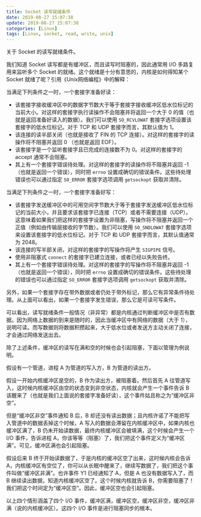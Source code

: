 ```yaml
---
title: Socket 读写就绪条件
date: 2019-08-27 15:07:38
update: 2019-08-27 15:07:38
categories: [Linux]
tags: [Linux, socket, read, write, unix]
---
```


关于 Socket 的读写就绪条件。

<!-- more -->

我们知道 Socket 读写都是有缓冲区，而且读写时阻塞的，因此通常用 I/O 多路复用来监听多个 Socket 的就绪。这个就绪是十分有意思的，内核是如何得知某个 Socket 就绪了呢？引用《Unix网络编程》中的解释：

当满足下列条件之一时，一个套接字准备好读：

- 该套接字接收缓冲区中的数据字节数大于等于套接字接收缓冲区低水位标记的当前大小。对这样的套接字执行读操作不会阻塞并将返回一个大于 0 的值（也就是返回准备好读入的数据）。我们可以使用 `SO_RCVLOWAT` 套接字选项设置该套接字的低水位标记。对于 TCP 和 UDP 套接字而言，其默认值为 1。
- 该连接的读半部关闭（也就是接收了 FIN 的 TCP 连接）。对这样的套接字的读操作将不阻塞并返回 0 （也就是返回 EOF）。
- 该套接字是一个监听套接字且已完成的连接数不为 0。对这样的套接字的 accept 通常不会阻塞。
- 其上有一个套接字错误待处理。对这样的套接字的读操作将不阻塞并返回 -1（也就是返回一个错误），同时把 `errno` 设置成确切的错误条件。这些待处理错误也可以通过指定 `SO_ERROR` 套接字选项调用 `getsockopt` 获取并清除。

当满足下列条件之一时，一个套接字准备好写：

- 该套接字发送缓冲区中的可用空间字节数大于等于套接字发送缓冲区低水位标记的当前大小，并且要求该套接字已连接（TCP）或者不需要连接（UDP）。这意味着如果我们把这样的套接字设置为非阻塞，写操作将不阻塞并返回一个正值（例如由传输层接收的字节数）。我们可以使用 `SO_SNDLOWAT` 套接字选项来设置该套接字的低水位标记。对于 TCP 和 UDP 套接字而言，其默认值通常为 2048。
- 该连接的写半部关闭，对这样的套接字的写操作将产生 `SIGPIPE` 信号。
- 使用非阻塞式 `connect` 的套接字已建立连接，或者已经以失败告终。
- 其上有一个套接字错误待处理。对这样的套接字的写操作将不阻塞并返回 -1（也就是返回一个错误），同时把 `errno` 设置成确切的错误条件。这些待处理的错误也可以通过指定 `SO_ERROR` 套接字选项调用 `getsockopt` 获取并清除。

另外，如果一个套接字存在带外数据或者仍处于带外标记，那么它有异常条件待处理。从上面可以看出，如果一个套接字发生错误，那么它是可读可写条件。

可以看出，读写就绪条件一般情况（非异常）都是内核通过判断缓冲区中是否有数据。因为网络上数据的到来是随时的，因此当缓冲区中有网络的数据（大于 1），说明可读。而写数据则将数据积攒起来，大于低水位或者发送方主动关闭了连接，才会通过网络发送出去。

除了上述条件，缓冲区的读写在满和空的时候也会引起阻塞，下面以管理为例说明。

假设有一个管道，进程 A 为管道的写入方，B 为管道的读出方。

假设一开始内核缓冲区是空的，B 作为读出方，被阻塞着。然后首先 A 往管道写入，这时候内核缓冲区由空的状态变到非空状态，内核就会产生一个事件告诉 B 该醒来了（也就是我们上面说的套接字准备好读），这个事件姑且称之为“缓冲区非空”。

但是“缓冲区非空”事件通知 B 后，B 却还没有读出数据；且内核许诺了不能把写入管道中的数据丢掉这个时候，A 写入的数据会滞留在内核缓冲区中，如果内核也缓冲区满了，B 仍未开始读数据，最终内核缓冲区会被填满，这个时候会产生一个 I/O 事件，告诉进程 A，你该等等（阻塞）了，我们把这个事件定义为“缓冲区满”。可见，缓冲区满也会引起阻塞。

假设后来 B 终于开始读数据了，于是内核的缓冲区空了出来，这时候内核会告诉 A，内核缓冲区有空位了，你可以从长眠中醒来了，继续写数据了，我们把这个事件叫做“缓冲区非满”。也许事件 Y1 已经通知了 A，但是 A 也没有数据写入了，而 B 继续读出数据，知道内核缓冲区空了。这个时候内核就告诉 B，你需要阻塞了！我们把这个时间定为“缓冲区空”。因此，缓冲区空也会引起阻塞。

以上四个情形涵盖了四个 I/O 事件，缓冲区满，缓冲区空，缓冲区非空，缓冲区非满（说的内核缓冲区）。这四个 I/O 事件是进行阻塞同步的根本。
